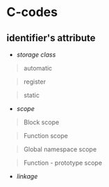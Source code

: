 # C-codes
## identifier's attribute
 * _storage class_
 > automatic
 
 > register
 
 > static
 
 * _scope_
 > Block scope
 
 > Function scope
 
 > Global namespace scope
 
 > Function - prototype scope
 
 * _linkage_
